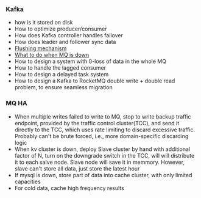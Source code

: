 ### Kafka

* how is it stored on disk
* How to optimize producer/consumer
* How does Kafka controller handles failover
* How does leader and follower sync data
* [Flushing mechanism](http://george24601.github.io/2019/03/13/innodb-kafka-flushing.html)
* [What to do when MQ is down](mq_ha.md)
* How to design a system with 0-loss of data in the whole MQ
* How to handle the lagged consumer
* How to design a delayed task system
* How to design a Kafka to RocketMQ double write + double read problem, to ensure seamless migration

### MQ HA
* When multiple writes failed to write to MQ, stop to write backup traffic endpoint, provided by the traffic control cluster(TCC), and send it directly to the TCC, which uses rate limiting to discard excessive traffic. Probably can't be brute forced, i.e., more domain-specific discarding logic  
* When kv cluster is down, deploy Slave cluster by hand with additional factor of N, turn on the downgrade switch in the TCC, will will distribute it to each salve node. Slave node will save it in memmory. However, slave can't store all data, just store the latest hour
* If mysql is down, store part of data into cache cluster, with only limited capacities 
* For cold data, cache high frequency results
